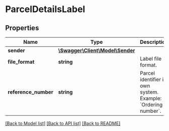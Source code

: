 # ParcelDetailsLabel

## Properties
Name | Type | Description | Notes
------------ | ------------- | ------------- | -------------
**sender** | [**\Swagger\Client\Model\Sender**](Sender.md) |  | [optional] 
**file_format** | **string** | Label file format. | [optional] 
**reference_number** | **string** | Parcel identifier in own system. Example: &#x60;Ordering number&#x60;. | [optional] 

[[Back to Model list]](../../README.md#documentation-for-models) [[Back to API list]](../../README.md#documentation-for-api-endpoints) [[Back to README]](../../README.md)

